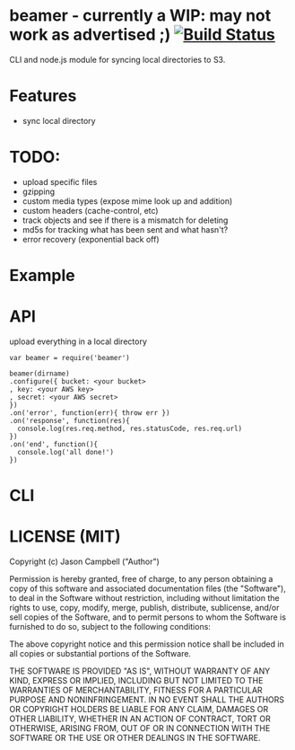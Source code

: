 # beamer - currently a WIP: may not work as advertised ;) [![Build Status](https://travis-ci.org/jxson/beamer.png)](https://travis-ci.org/jxson/beamer)

CLI and node.js module for syncing local directories to S3.

# Features

* sync local directory

# TODO:

* upload specific files
* gzipping
* custom media types (expose mime look up and addition)
* custom headers (cache-control, etc)
* track objects and see if there is a mismatch for deleting
* md5s for tracking what has been sent and what hasn't?
* error recovery (exponential back off)

# Example

# API

upload everything in a local directory

    var beamer = require('beamer')

    beamer(dirname)
    .configure({ bucket: <your bucket>
    , key: <your AWS key>
    , secret: <your AWS secret>
    })
    .on('error', function(err){ throw err })
    .on('response', function(res){
      console.log(res.req.method, res.statusCode, res.req.url)
    })
    .on('end', function(){
      console.log('all done!')
    })

# CLI

# LICENSE (MIT)

Copyright (c) Jason Campbell ("Author")

Permission is hereby granted, free of charge, to any person obtaining a copy of this software and associated documentation files (the "Software"), to deal in the Software without restriction, including without limitation the rights to use, copy, modify, merge, publish, distribute, sublicense, and/or sell copies of the Software, and to permit persons to whom the Software is furnished to do so, subject to the following conditions:

The above copyright notice and this permission notice shall be included in all copies or substantial portions of the Software.

THE SOFTWARE IS PROVIDED "AS IS", WITHOUT WARRANTY OF ANY KIND, EXPRESS OR IMPLIED, INCLUDING BUT NOT LIMITED TO THE WARRANTIES OF MERCHANTABILITY, FITNESS FOR A PARTICULAR PURPOSE AND NONINFRINGEMENT. IN NO EVENT SHALL THE AUTHORS OR COPYRIGHT HOLDERS BE LIABLE FOR ANY CLAIM, DAMAGES OR OTHER LIABILITY, WHETHER IN AN ACTION OF CONTRACT, TORT OR OTHERWISE, ARISING FROM, OUT OF OR IN CONNECTION WITH THE SOFTWARE OR THE USE OR OTHER DEALINGS IN THE SOFTWARE.
